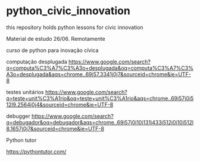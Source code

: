 # python_civic_innovation
this repository holds python lessons for civic innovation


Material de estudo 26/06. Remotamente

curso de python para inovação cívica

computação desplugada
https://www.google.com/search?q=computa%C3%A7%C3%A3o+desplugada&oq=computa%C3%A7%C3%A3o+desplugada&aqs=chrome..69i57.3341j0j7&sourceid=chrome&ie=UTF-8

testes unitários
https://www.google.com/search?q=teste+unit%C3%A1rio&oq=teste+unit%C3%A1rio&aqs=chrome..69i57j0i512l9.2564j0j4&sourceid=chrome&ie=UTF-8

debugger
https://www.google.com/search?q=debugador&oq=debugador&aqs=chrome..69i57j0i10i131i433i512j0i10i512l8.1657j0j7&sourceid=chrome&ie=UTF-8

Python tutor

https://pythontutor.com/
